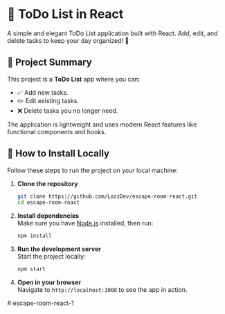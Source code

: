 # 📝 ToDo List in React

A simple and elegant ToDo List application built with React. Add, edit, and delete tasks to keep your day organized! 🚀

## 🌟 Project Summary

This project is a **ToDo List** app where you can:
- ✅ Add new tasks.
- ✏️ Edit existing tasks.
- ❌ Delete tasks you no longer need.

The application is lightweight and uses modern React features like functional components and hooks.

## 🚀 How to Install Locally

Follow these steps to run the project on your local machine:

1. **Clone the repository**  
   ```bash
   git clone https://github.com/LozzDev/escape-room-react.git
   cd escape-room-react
   ```

2. **Install dependencies**  
   Make sure you have [Node.js](https://nodejs.org/) installed, then run:  
   ```bash
   npm install
   ```

3. **Run the development server**  
   Start the project locally:  
   ```bash
   npm start
   ```

4. **Open in your browser**  
   Navigate to `http://localhost:3000` to see the app in action.



#   e s c a p e - r o o m - r e a c t - 1  
 